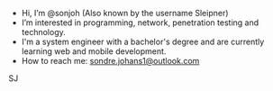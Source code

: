 - Hi, I’m @sonjoh (Also known by the username Sleipner)
- I’m interested in programming, network, penetration testing and technology.
- I'm a system engineer with a bachelor's degree and are currently learning web and mobile development.
- How to reach me: sondre.johans1@outlook.com


SJ
